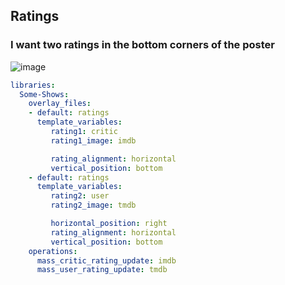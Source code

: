 ## Ratings

### I want two ratings in the bottom corners of the poster

![image](https://github.com/chazlarson/Cookbook/assets/3865541/a341736e-de7e-45c5-b4fa-791ae922885e)

```yaml
libraries:
  Some-Shows:
    overlay_files:
    - default: ratings
      template_variables:
         rating1: critic
         rating1_image: imdb

         rating_alignment: horizontal
         vertical_position: bottom
    - default: ratings
      template_variables:
         rating2: user
         rating2_image: tmdb

         horizontal_position: right
         rating_alignment: horizontal
         vertical_position: bottom
    operations:
      mass_critic_rating_update: imdb
      mass_user_rating_update: tmdb
```

